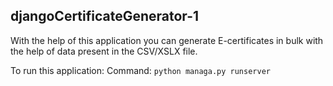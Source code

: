 ## djangoCertificateGenerator-1
With the help of this application you can generate E-certificates in bulk with the help of data present in the CSV/XSLX file.

To run this application:
Command:
`python managa.py runserver`
